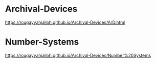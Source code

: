# Archival-Devices
https://rougayyahjalloh.github.io/Archival-Devices/ArD.html
# Number-Systems
https://rougayyahjalloh.github.io/Archival-Devices/Number%20Systems

